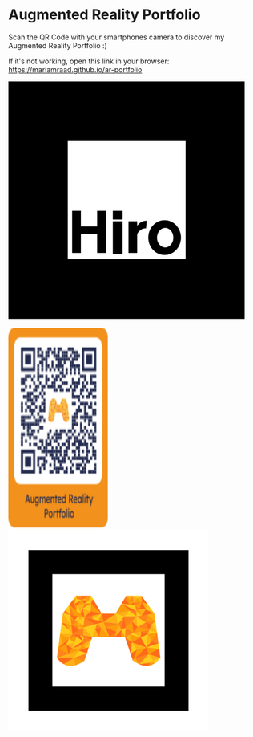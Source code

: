 # Augmented Reality Portfolio

Scan the QR Code with your smartphones camera to discover my Augmented Reality Portfolio :)

If it's not working, open this link in your browser: https://mariamraad.github.io/ar-portfolio

<!--- ![Batman](/assets/images/batman.jpg) --->

![Hiro](/assets/images/markers/hiro.png)

<!--- ![QrCode](/assets/images/QRCode_mitRahmen.svg) --->

<img src="/assets/images/QRCode_mitRahmen.svg" data-canonical-src="/assets/images/QRCode_mitRahmen.svg" width="200" height="400" />

<img src="/assets/images/Markers/pattern-Logo_M.png" data-canonical-src="/assets/images/markers/pattern-Logo_M.png" width="400" height="400" />
